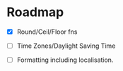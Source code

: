 # Roadmap
- [x] Round/Ceil/Floor fns
- [ ] Time Zones/Daylight Saving Time
- [ ] Formatting including localisation.


